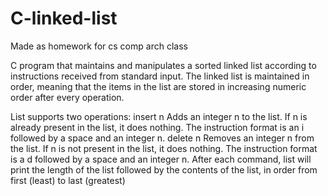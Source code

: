 # C-linked-list

Made as homework for cs comp arch class

C program that maintains and manipulates a sorted linked list according to instructions
received from standard input. The linked list is maintained in order, meaning that the items in the
list are stored in increasing numeric order after every operation.

List supports two operations:
insert n Adds an integer n to the list. If n is already present in the list, it does nothing. The
instruction format is an i followed by a space and an integer n.
delete n Removes an integer n from the list. If n is not present in the list, it does nothing. The
instruction format is a d followed by a space and an integer n.
After each command, list will print the length of the list followed by the contents of the list, in
order from first (least) to last (greatest)
